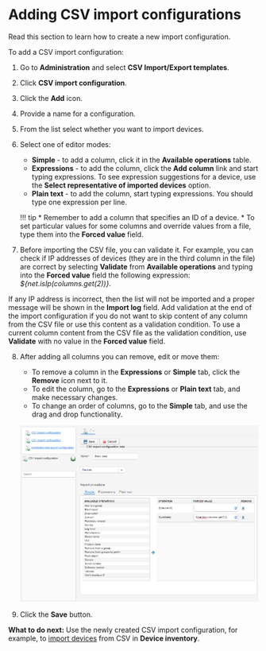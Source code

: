 # Adding CSV import configurations

Read this section to learn how to create a new import configuration.

To add a CSV import configuration:

1. Go to **Administration** and select **CSV Import/Export templates**.
2. Click **CSV import configuration**.
3. Click the **Add** icon.
4. Provide a name for a configuration.
5. From the list select whether you want to import devices.
6. Select one of editor modes:

    * **Simple** - to add a column, click it in the **Available operations** table.
    * **Expressions** - to add the column, click the **Add column** link and start typing expressions. To see expression suggestions for a device, use the **Select representative of imported devices** option.
    * **Plain text** - to add the column, start typing expressions. You should type one expression per line.

    !!! tip
        * Remember to add a column that specifies an ID of a device.
        * To set particular values for some columns and override values from a file, type them into the **Forced value** field.

7. Before importing the CSV file, you can validate it. For example, you can check if IP addresses of devices (they are in the third column in the file) are correct by selecting **Validate** from **Available operations** and typing into the **Forced value** field the following expression: *${net.isIp(columns.get(2))}*.

If any IP address is incorrect, then the list will not be imported and a proper message will be shown in the **Import log** field. Add validation at the end of the import configuration if you do not want to skip content of any column from the CSV file or use this content as a validation condition.
To use a current column content from the CSV file as the validation condition, use **Validate** with no value in the **Forced value** field.

8. After adding all columns you can remove, edit or move them:

    * To remove a column in the **Expressions** or **Simple** tab, click the **Remove** icon next to it.
    * To edit the column, go to the **Expressions** or **Plain text** tab, and make necessary changes.
    * To change an order of columns, go to the **Simple** tab, and use the drag and drop functionality.

    ![](images/adding_new_CSV_import_configuration.png "Adding CSV import configurations")

9. Click the **Save** button.

**What to do next:** Use the newly created CSV import configuration, for example, to [import devices](../../Device_Actions/DA_Importing_devices_from_CSV.html) from CSV in **Device inventory**.
